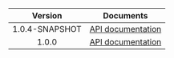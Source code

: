 | Version | Documents |
|:---:|---|
| 1.0.4-SNAPSHOT | [API documentation](1.0.4-SNAPSHOT) |
| 1.0.0 | [API documentation](1.0.0) |
